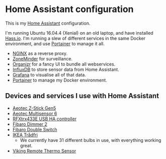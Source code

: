 # Home Assistant configuration

This is my [Home Assistant](https://www.home-assistant.io) configuration.

I'm running Ubuntu 16.04.4 (Xenial) on an old laptop, and have installed [Hass.io](https://www.home-assistant.io/hassio/). 
I'm running a slew of different services in the same Docker environment, and use [Portainer](https://portainer.io) to manage it all.

- [NGINX](http://nginx.org) as a reverse proxy.
- [ZoneMinder](https://zoneminder.com) for surveillance.
- [Organizr](https://organizr.us) for a fancy UI to bundle all webservices.
- [InfluxDB](https://www.influxdata.com) to store sensor data from Home Assistant.
- [Grafana](https://grafana.com) to visualise all of that data.
- [Portainer](https://www.portainer.io) to manage my Docker environment.

## Devices and services I use with Home Assistant
- [Aeotec Z-Stick Gen5](https://aeotec.com/z-wave-usb-stick)
- [Aeotec Multisensor 6](https://aeotec.com/z-wave-sensor)
- [RFXtrx433E USB HA controller](http://www.rfxcom.com/RFXtrx433E-USB-43392MHz-Transceiver/en)
- [Fibaro Dimmer 2](https://www.fibaro.com/us/products/dimmer-2/)
- [Fibaro Double Switch](https://www.fibaro.com/us/products/switches/)
- [IKEA Trådfri](https://www.ikea.com/no/no/catalog/categories/departments/lighting/36812/)
    - We currently have 31 different bulbs in use, with everything working great.
- [Viking Remote Thermo Sensor](https://www.lohelectronics.se/hemautomation/433mhz/sensorer-1110/tradlos-termometer-for-inne-utomhusbruk)
